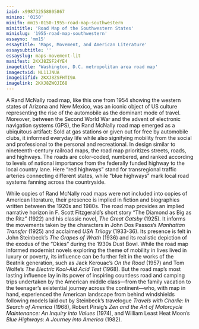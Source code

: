```yaml
---
iaid: x998732558805867
minino: '0150'
minifn: mm15-0150-1955-road-map-southwestern
minititle: 'Road Map of the Southwestern States'
minislug: '1955-road-map-southwestern'
essayno: 'mm15'
essaytitle: 'Maps, Movement, and American Literature'
essaysubtitle: ''
essayslug: maps-movement-lit
manifest: 2KXJ8ZSF24YE4
imagetitle: 'Washington, D.C. metropolitan area road map'
imagectxid: NL11JNUA
imageiiifid: 2KXJ8ZSFHTI9A
imagelink: 2KXJ8ZWQJI68
---
```

A Rand McNally road map, like this one from 1954 showing the western states of Arizona and New Mexico, was an iconic object of US culture representing the rise of the automobile as the dominant mode of travel. Moreover, between the Second World War and the advent of electronic navigation systems (GPS), the Rand McNally road map emerged as a ubiquitous artifact: Sold at gas stations or given out for free by automobile clubs, it informed everyday life while also signifying mobility from the social and professional to the personal and recreational. In design similar to nineteenth-century railroad maps, the road map prioritizes streets, roads, and highways. The roads are color-coded, numbered, and ranked according to levels of national importance from the federally funded highway to the local country lane. Here “red highways” stand for transregional traffic arteries connecting different states, while “blue highways” mark local road systems fanning across the countryside. 

While copies of Rand McNally road maps were not included into copies of American literature, their presence is implied in fiction and biographies written between the 1920s and 1980s. The road map provides an implied narrative horizon in F. Scott Fitzgerald’s short story “The Diamond as Big as the Ritz” (1922) and his classic novel, _The Great Gatsby_ (1925). It informs the movements taken by the characters in John Dos Passos’s _Manhattan Transfer_ (1925) and acclaimed _USA Trilogy_ (1933-36). Its presence is felt in John Steinbeck’s _The Grapes of Wrath_ (1936) and its realistic depiction of the exodus of the “Okies” during the 1930s Dust Bowl. While the road map informed modernist novels exploring the theme of mobility in lives lived in luxury or poverty, its influence can be further felt in the works of the Beatnik generation, such as Jack Kerouac’s _On the Road_ (1957) and Tom Wolfe’s _The Electric Kool-Aid Acid Test_ (1968). But the road map’s most lasting influence lay in its power of inspiring countless road and camping trips undertaken by the American middle class—from the family vacation to the teenager’s existential journey across the continent—who, with map in hand, experienced the American landscape from behind windshields following models laid out by Steinbeck’s travelogue _Travels with Charlie: In Search of America_ (1968), Robert Pirsig’s _Zen and the Art of Motorcycle Maintenance: An Inquiry into Values_ (1974), and William Least Heat Moon’s _Blue Highways_: _A Journey into America_ (1982).

